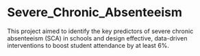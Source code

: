# Severe_Chronic_Absenteeism
This project aimed to identify the key predictors of severe chronic absenteeism (SCA) in schools and design effective, data-driven interventions to boost student attendance by at least 6%. 
